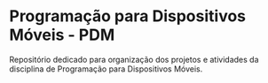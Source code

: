 # Programação para Dispositivos Móveis - PDM

Repositório dedicado para organização dos projetos e atividades da disciplina de Programação para Dispositivos Móveis.
